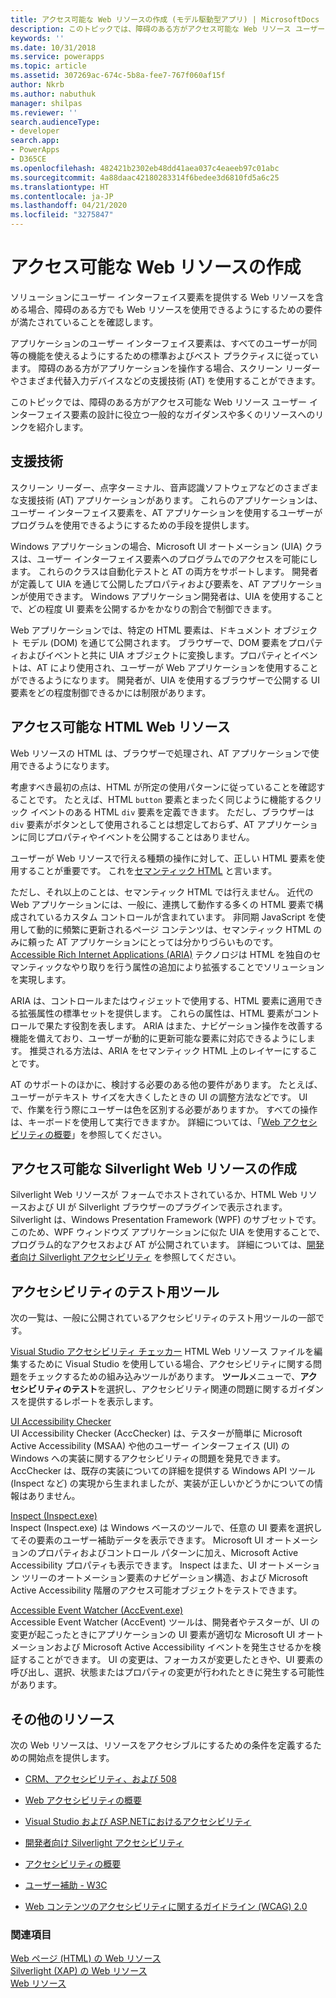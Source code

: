 ```yaml
---
title: アクセス可能な Web リソースの作成 (モデル駆動型アプリ) | MicrosoftDocs
description: このトピックでは、障碍のある方がアクセス可能な Web リソース ユーザー インターフェイス要素の設計に役立つ一般的なガイダンスや多くのリソースへのリンクを紹介します。
keywords: ''
ms.date: 10/31/2018
ms.service: powerapps
ms.topic: article
ms.assetid: 307269ac-674c-5b8a-fee7-767f060af15f
author: Nkrb
ms.author: nabuthuk
manager: shilpas
ms.reviewer: ''
search.audienceType:
- developer
search.app:
- PowerApps
- D365CE
ms.openlocfilehash: 482421b2302eb48dd41aea037c4eaeeb97c01abc
ms.sourcegitcommit: 4a88daac42180283314f6bedee3d6810fd5a6c25
ms.translationtype: HT
ms.contentlocale: ja-JP
ms.lasthandoff: 04/21/2020
ms.locfileid: "3275847"
---
```

# <a name="create-accessible-web-resources"></a>アクセス可能な Web リソースの作成

<!-- https://docs.microsoft.com/dynamics365/customer-engagement/developer/create-accessible-web-resources -->


ソリューションにユーザー インターフェイス要素を提供する Web リソースを含める場合、障碍のある方でも Web リソースを使用できるようにするための要件が満たされていることを確認します。  
  
 アプリケーションのユーザー インターフェイス要素は、すべてのユーザーが同等の機能を使えるようにするための標準およびベスト プラクティスに従っています。 障碍のある方がアプリケーションを操作する場合、スクリーン リーダーやさまざま代替入力デバイスなどの支援技術 (AT) を使用することができます。  
  
 このトピックでは、障碍のある方がアクセス可能な Web リソース ユーザー インターフェイス要素の設計に役立つ一般的なガイダンスや多くのリソースへのリンクを紹介します。  
  
<a name="BKMK_AT"></a>   

## <a name="assistive-technology"></a>支援技術  

 スクリーン リーダー、点字ターミナル、音声認識ソフトウェアなどのさまざまな支援技術 (AT) アプリケーションがあります。 これらのアプリケーションは、ユーザー インターフェイス要素を、AT アプリケーションを使用するユーザーがプログラムを使用できるようにするための手段を提供します。  
  
 Windows アプリケーションの場合、Microsoft UI オートメーション (UIA) クラスは、ユーザー インターフェイス要素へのプログラムでのアクセスを可能にします。 これらのクラスは自動化テストと AT の両方をサポートします。 開発者が定義して UIA を通じて公開したプロパティおよび要素を、AT アプリケーションが使用できます。 Windows アプリケーション開発者は、UIA を使用することで、どの程度 UI 要素を公開するかをかなりの割合で制御できます。  
  
 Web アプリケーションでは、特定の HTML 要素は、ドキュメント オブジェクト モデル (DOM) を通じて公開されます。 ブラウザーで、DOM 要素をプロパティおよびイベントと共に UIA オブジェクトに変換します。プロパティとイベントは、AT により使用され、ユーザーが Web アプリケーションを使用することができるようになります。 開発者が、UIA を使用するブラウザーで公開する UI 要素をどの程度制御できるかには制限があります。  
  
<a name="BKMK_HTMLWebResources"></a>

## <a name="accessible-html-web-resources"></a>アクセス可能な HTML Web リソース  

Web リソースの HTML は、ブラウザーで処理され、AT アプリケーションで使用できるようになります。  
  
考慮すべき最初の点は、HTML が所定の使用パターンに従っていることを確認することです。 たとえば、HTML `button` 要素とまったく同じように機能するクリック イベントのある HTML `div` 要素を定義できます。 ただし、ブラウザーは `div` 要素がボタンとして使用されることは想定しておらず、AT アプリケーションに同じプロパティやイベントを公開することはありません。  
  
ユーザーが Web リソースで行える種類の操作に対して、正しい HTML 要素を使用することが重要です。 これを[セマンティック HTML](https://docs.microsoft.com/microsoft-edge/accessibility) と言います。  
  
ただし、それ以上のことは、セマンティック HTML では行えません。 近代の Web アプリケーションには、一般に、連携して動作する多くの HTML 要素で構成されているカスタム コントロールが含まれています。 非同期 JavaScript を使用して動的に頻繁に更新されるページ コンテンツは、セマンティック HTML のみに頼った AT アプリケーションにとっては分かりづらいものです。 [Accessible Rich Internet Applications (ARIA)](https://docs.microsoft.com/microsoft-edge/accessibility) テクノロジは HTML を独自のセマンティックなやり取りを行う属性の追加により拡張することでソリューションを実現します。  
  
 ARIA は、コントロールまたはウィジェットで使用する、HTML 要素に適用できる拡張属性の標準セットを提供します。 これらの属性は、HTML 要素がコントロールで果たす役割を表します。 ARIA はまた、ナビゲーション操作を改善する機能を備えており、ユーザーが動的に更新可能な要素に対応できるようにします。 推奨される方法は、ARIA をセマンティック HTML 上のレイヤーにすることです。  
  
 AT のサポートのほかに、検討する必要のある他の要件があります。 たとえば、ユーザーがテキスト サイズを大きくしたときの UI の調整方法などです。 UI で、作業を行う際にユーザーは色を区別する必要がありますか。 すべての操作は、キーボードを使用して実行できますか。 詳細については、「[Web アクセシビリティの概要](https://docs.microsoft.com/previous-versions/windows/apps/hh452681(v=win.10))」を参照してください。
  
<a name="BKMK_SilverlightWebResources"></a>   

## <a name="accessible-silverlight-web-resources"></a>アクセス可能な Silverlight Web リソースの作成  

 Silverlight Web リソースが フォームでホストされているか、HTML Web リソースおよび UI が Silverlight ブラウザーのプラグインで表示されます。 Silverlight は、Windows Presentation Framework (WPF) のサブセットです。このため、WPF ウィンドウズ アプリケーションに似た UIA を使用することで、プログラム的なアクセスおよび AT が公開されています。 詳細については、[開発者向け Silverlight アクセシビリティ](https://docs.microsoft.com/previous-versions/windows/) を参照してください。  
  
<a name="BKMK_AccessiblityTestingTools"></a>   

## <a name="accessibility-testing-tools"></a>アクセシビリティのテスト用ツール  

 次の一覧は、一般に公開されているアクセシビリティのテスト用ツールの一部です。  
  
 [Visual Studio アクセシビリティ チェッカー](https://msdn.microsoft.com/library/ms228004)  <!--TODO No relevant microsoft docs link-->
 HTML Web リソース ファイルを編集するために Visual Studio を使用している場合、アクセシビリティに関する問題をチェックするための組み込みツールがあります。 **ツール**メニューで、**アクセシビリティのテスト**を選択し、アクセシビリティ関連の問題に関するガイダンスを提供するレポートを表示します。  
  
 [UI Accessibility Checker](https://acccheck.codeplex.com/)  
 UI Accessibility Checker (AccChecker) は、テスターが簡単に Microsoft Active Accessibility (MSAA) や他のユーザー インターフェイス (UI) の Windows への実装に関するアクセシビリティの問題を発見できます。 AccChecker は、既存の実装についての詳細を提供する Windows API ツール (Inspect など) の実現から生まれましたが、実装が正しいかどうかについての情報はありません。  
  
 [Inspect (Inspect.exe)](https://docs.microsoft.com/windows/desktop/WinAuto/inspect-objects)  
 Inspect (Inspect.exe) は Windows ベースのツールで、任意の UI 要素を選択してその要素のユーザー補助データを表示できます。 Microsoft UI オートメーションのプロパティおよびコントロール パターンに加え、Microsoft Active Accessibility プロパティも表示できます。 Inspect はまた、UI オートメーション ツリーのオートメーション要素のナビゲーション構造、および Microsoft Active Accessibility 階層のアクセス可能オブジェクトをテストできます。  
  
 [Accessible Event Watcher (AccEvent.exe)](https://docs.microsoft.com/windows/desktop/WinAuto/accessible-event-watcher)  
 Accessible Event Watcher (AccEvent) ツールは、開発者やテスターが、UI の変更が起こったときにアプリケーションの UI 要素が適切な Microsoft UI オートメーションおよび Microsoft Active Accessibility イベントを発生させるかを検証することができます。 UI の変更は、フォーカスが変更したときや、UI 要素の呼び出し、選択、状態またはプロパティの変更が行われたときに発生する可能性があります。
  
<a name="BKMK_AdditionalResources"></a> 

## <a name="additional-resources"></a>その他のリソース  
 次の Web リソースは、リソースをアクセシブルにするための条件を定義するための開始点を提供します。  
  
- [CRM、アクセシビリティ、および 508](https://blogs.msdn.com/b/devkeydet/archive/2013/01/29/crm-accessibility-and-508.aspx)  
  
- [Web アクセシビリティの概要](https://docs.microsoft.com/previous-versions/windows/apps/hh452681(v=win.10))  
  
- [ Visual Studio および ASP.NETにおけるアクセシビリティ](https://msdn.microsoft.com/library/ms228004)  <!--TODO No relevant microsoft docs link-->
  
- [開発者向け Silverlight アクセシビリティ](https://docs.microsoft.com/previous-versions/windows/)  
  
- [アクセシビリティの概要](https://developer.microsoft.com/windows/accessible-apps)  
  
- [ユーザー補助 - W3C](https://www.w3.org/standards/webdesign/accessibility)  
  
- [Web コンテンツのアクセシビリティに関するガイドライン (WCAG) 2.0](https://www.w3.org/TR/WCAG20/)  
  
### <a name="see-also"></a>関連項目  
 [Web ページ (HTML) の Web リソース](webpage-html-web-resources.md)   
 [Silverlight (XAP) の Web リソース](/dynamics365/customer-engagement/developer/silverlight-xap-web-resources)<br/>   <!--TODO No relevant topic in powerapps repo-->
 [Web リソース](web-resources.md)
